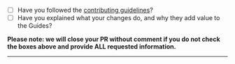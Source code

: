 - [ ] Have you followed the [contributing guidelines](https://github.com/github/opensource.guide/blob/main/CONTRIBUTING.md)?
- [ ] Have you explained what your changes do, and why they add value to the Guides?

**Please note: we will close your PR without comment if you do not check the boxes above and provide ALL requested information.**

-----
